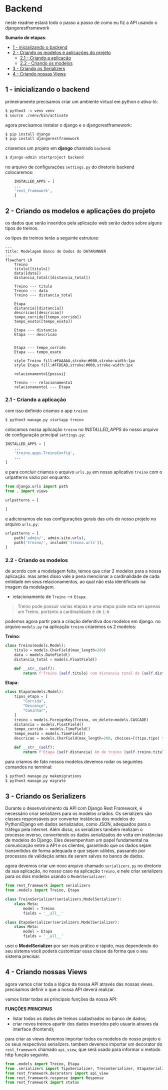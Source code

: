 # Backend 

neste readme estará todo o passo a passo de como eu fiz a API usando o djangorestframework

**Sumario de etapas**:
- [1 - inicializando o backend](#1---inicializando-o-backend)
- [2 - Criando os modelos e aplicações do projeto](#2---Criando-os-modelos-e-aplicações-do-projeto)
    - [2.1 - Criando a aplicação](##2.1---Criando-a-aplicação)
    - [2.2 - Criando os modelos](##2.2---Criando-os-modelos)
- [3 - Criando os Serializers](#3---Criando-os-Serializers)
- [4 - Criando nossas Views](#4---Criando-nossas-Views)

## 1 - inicializando o backend

primeiramente precisamos criar um ambiente virtual em python e ativa-ló:

```bash
$ python3 -m venv venv
$ source ./venv/bin/activate
```

agora precisamos instalar o django e o djangorestframework:

```bash
$ pip install django
$ pip install djangorestframework
```

criaremos um projeto em **django** chamado `backend`:

```bash
$ django-admin startproject backend
```

no arquivo de configurações `settings.py` do diretorio backend colocaremos:

```python
    INSTALLED_APPS = [
    ...
    'rest_framework',
    ]
```

## 2 - Criando os modelos e aplicações do projeto

os dados que serão inseridos pela aplicação web serão dados sobre alguns tipos de treinos.

os tipos de treinos terão a seguinte estrutura:

```mermaid
---
title: Modelagem Banco de Dados do DATARUNNER
---
flowchart LR
    Treino
    titulo([titulo])
    data([data])
    distancia_total([distancia_total])
    
    Treino --- titulo
    Treino --- data
    Treino --- distancia_total

    Etapa
    distancia([distancia])
    descricao([descricao])
    tempo_corrido([tempo_corrido])
    tempo_exato([tempo_exato])

    Etapa --- distancia
    Etapa --- descricao

    
    Etapa --- tempo_corrido
    Etapa --- tempo_exato

    style Treino fill:#FAAAAA,stroke:#000,stroke-width:1px
    style Etapa fill:#FFDEAD,stroke:#000,stroke-width:1px
    
    relacionamento1{possui}
    
    Treino --- relacionamento1
    relacionamento1 --- Etapa
```

### 2.1 - Criando a aplicação

com isso definido criamos o app `treino`:

```bash
$ python3 manage.py startapp treino
```

colocamos nossa aplicação `treino` no *INSTALLED_APPS* do nosso arquivo de configuração principal `settings.py`:

```python
INSTALLED_APPS = [
    ...
    'treino.apps.TreinoConfig',
    ...
]
```

e para concluir criamos o arquivo `urls.py` em nosso aplicativo `treino` com o urlpatterns vazio por enquanto:

```python
from django.urls import path
from . import views

urlpatterns = [
   
]
```

e adicionamos ele nas configurações gerais das urls do nosso projeto no arquivo `urls.py`:

```python
urlpatterns = [
    path('admin/', admin.site.urls),
    path('treino/', include('treino.urls')),
]
```

### 2.2 - Criando os modelos

de acordo com a modelagem feita, temos que criar 2 modelos para a nossa aplicação. mas antes disso vale a pena mencionar a cardinalidade de cada entidade em seus relacionamentos, ao qual não esta identificado na imagem da modelagem.

- relacionamento de `Treino` --> `Etapa`:

> Treino pode possuir varias etapas e uma etapa pode esta em apenas um Treino. portanto a cardinalidade é de `1:N`

podemos agora partir para a criação defenitiva dos modelos em django. no arquivo `models.py` na aplicação `treino` criaremos os 2 modelos:

**Treino**:
```python
class Treino(models.Model):
    titulo = models.CharField(max_length=200)
    data = models.DateField()
    distancia_total = models.FloatField()

    def __str__(self):
        return f'Treino {self.titulo} com distancia total de {self.distancia_total} realizado na data {self.data}'
```

**Etapa**:
```python
class Etapa(models.Model):
    tipos_etapa = [
        "Corrida",
        "Descanço",
        "Caminhar",
    ]
    treino = models.ForeignKey(Treino, on_delete=models.CASCADE)
    distancia = models.FloatField()
    tempo_corrido = models.TimeField()
    tempo_exato = models.TimeField()
    descricao = models.CharField(max_length=200, choices=[(tipo,tipo) for tipo in tipos_etapa])

    def __str__(self):
        return f'Etapa {self.distancia} km do treino {self.treino.titulo} - tempo exato: {self.tempo_exato} - tipo: {self.descricao}'
```

para criamos de fato nossos modelos devemos rodar os seguintes comandos no terminal:

```bash
$ python3 manage.py makemigrations
$ python3 manage.py migrate
```

## 3 - Criando os Serializers

Durante o desenvolvimento da API com Django Rest Framework, é necessário criar serializers para os modelos criados. Os serializers são classes responsáveis por converter instâncias dos modelos do Python/Django em dados serializados, como JSON, adequados para o tráfego pela internet. Além disso, os serializers também realizam o processo inverso, convertendo os dados serializados de volta em instâncias de modelos do Django. Eles desempenham um papel fundamental na comunicação entre a API e os clientes, garantindo que os dados sejam transmitidos de forma adequada e que sejam válidos, passando por processos de validação antes de serem salvos no banco de dados.

agora devemos criar um novo arquivo chamado `serializers.py` no diretorio da sua aplicação, no nosso caso na aplicação `treino`, e nele criar serializers para os dois modelos usando o `ModelSerializer`:

```python
from rest_framework import serializers
from .models import Treino, Etapa

class TreinoSerializer(serializers.ModelSerializer):
    class Meta:
        model = Treino
        fields = '__all__'

class EtapaSerializer(serializers.ModelSerializer):
    class Meta:
        model = Etapa
        fields = '__all__'
```

usei o **ModelSerializer** por ser mais prático e rápido, mas dependendo do seu sistema você poderá customizar essa classe da forma que o seu sistema precisar.

## 4 - Criando nossas Views

agora vamos criar toda a lógica da nossa API através das nossas views. precisamos definir o que a nossa API deverá realizar.

vamos listar todas as principais funções da nossa API:

**FUNÇÕES PRINCIPAIS**
- listar todos os dados de treinos cadastrados no banco de dados; 
- criar novos treinos apartir dos dados inseridos pelo usuario atraves da interface (frontend);

para criar as views devemos importar todos os modelos do nosso projeto e os seus respectivos serializers. tambem devemos importar um decorator do `rest_framework` chamado `api_view`, que será usado para informar o metodo http função seguinte.

```python
from .models import Treino, Etapa
from .serializers import TipoSerializer, TreinoSerializer, EtapaSerializer
from rest_framework.decorators import api_view
from rest_framework.response import Response
from rest_framework import status
```



